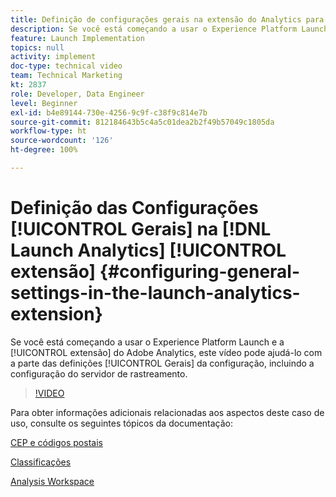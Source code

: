 ```yaml
---
title: Definição de configurações gerais na extensão do Analytics para o Launch
description: Se você está começando a usar o Experience Platform Launch, e a extensão do Adobe Analytics, este vídeo poderá ajudá-lo com a parte de definições gerais da configuração, incluindo a configuração do servidor de rastreamento.
feature: Launch Implementation
topics: null
activity: implement
doc-type: technical video
team: Technical Marketing
kt: 2837
role: Developer, Data Engineer
level: Beginner
exl-id: b4e89144-730e-4256-9c9f-c38f9c814e7b
source-git-commit: 812184643b5c4a5c01dea2b2f49b57049c1805da
workflow-type: ht
source-wordcount: '126'
ht-degree: 100%

---
```


# Definição das Configurações [!UICONTROL Gerais] na [!DNL Launch Analytics] [!UICONTROL extensão] {#configuring-general-settings-in-the-launch-analytics-extension}

Se você está começando a usar o Experience Platform Launch e a [!UICONTROL extensão] do Adobe Analytics, este vídeo pode ajudá-lo com a parte das definições [!UICONTROL Gerais] da configuração, incluindo a configuração do servidor de rastreamento.

>[!VIDEO](https://video.tv.adobe.com/v/27093/?quality=12&learn=on)

Para obter informações adicionais relacionadas aos aspectos deste caso de uso, consulte os seguintes tópicos da documentação:

[CEP e códigos postais](https://experienceleague.adobe.com/docs/analytics/components/dimensions/zip-code.html?lang=pt-BR)

[Classificações](https://experienceleague.adobe.com/docs/analytics/components/classifications/c-classifications.html?lang=pt-BR)

[Analysis Workspace](https://experienceleague.adobe.com/docs/analytics/analyze/analysis-workspace/analysis-workspace-features.html?lang=pt-BR)
